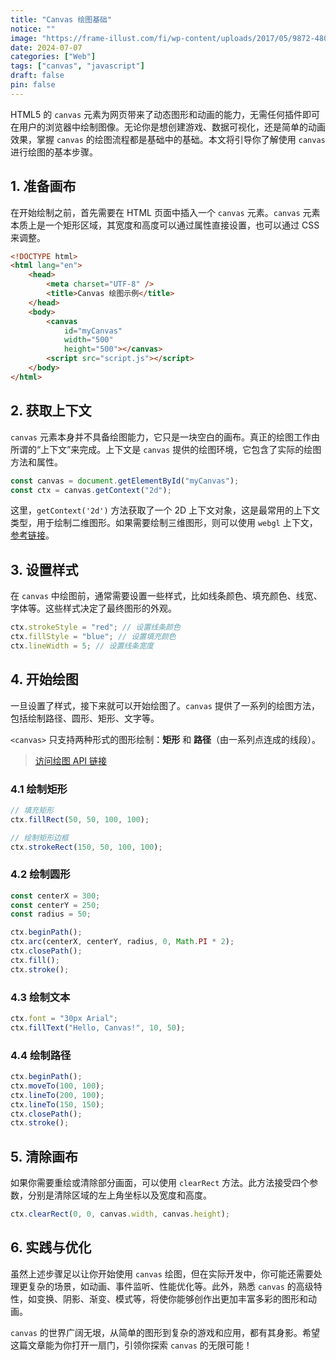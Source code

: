 ```yaml
---
title: "Canvas 绘图基础"
notice: ""
image: "https://frame-illust.com/fi/wp-content/uploads/2017/05/9872-480x480.png"
date: 2024-07-07
categories: ["Web"]
tags: ["canvas", "javascript"]
draft: false
pin: false
---
```


HTML5 的 `canvas` 元素为网页带来了动态图形和动画的能力，无需任何插件即可在用户的浏览器中绘制图像。无论你是想创建游戏、数据可视化，还是简单的动画效果，掌握 `canvas` 的绘图流程都是基础中的基础。本文将引导你了解使用 `canvas` 进行绘图的基本步骤。

## 1. 准备画布

在开始绘制之前，首先需要在 HTML 页面中插入一个 `canvas` 元素。`canvas` 元素本质上是一个矩形区域，其宽度和高度可以通过属性直接设置，也可以通过 CSS 来调整。

```html
<!DOCTYPE html>
<html lang="en">
    <head>
        <meta charset="UTF-8" />
        <title>Canvas 绘图示例</title>
    </head>
    <body>
        <canvas
            id="myCanvas"
            width="500"
            height="500"></canvas>
        <script src="script.js"></script>
    </body>
</html>
```

## 2. 获取上下文

`canvas` 元素本身并不具备绘图能力，它只是一块空白的画布。真正的绘图工作由所谓的“上下文”来完成。上下文是 `canvas` 提供的绘图环境，它包含了实际的绘图方法和属性。

```javascript
const canvas = document.getElementById("myCanvas");
const ctx = canvas.getContext("2d");
```

这里，`getContext('2d')` 方法获取了一个 2D 上下文对象，这是最常用的上下文类型，用于绘制二维图形。如果需要绘制三维图形，则可以使用 `webgl` 上下文，[参考链接](https://developer.mozilla.org/zh-CN/docs/Web/API/HTMLCanvasElement/getContext)。

## 3. 设置样式

在 `canvas` 中绘图前，通常需要设置一些样式，比如线条颜色、填充颜色、线宽、字体等。这些样式决定了最终图形的外观。

```javascript
ctx.strokeStyle = "red"; // 设置线条颜色
ctx.fillStyle = "blue"; // 设置填充颜色
ctx.lineWidth = 5; // 设置线条宽度
```

## 4. 开始绘图

一旦设置了样式，接下来就可以开始绘图了。`canvas` 提供了一系列的绘图方法，包括绘制路径、圆形、矩形、文字等。

`<canvas>` 只支持两种形式的图形绘制：**矩形** 和 **路径**（由一系列点连成的线段）。

> [访问绘图 API 链接](https://developer.mozilla.org/zh-CN/docs/Web/API/CanvasRenderingContext2D)

### 4.1 绘制矩形

```javascript
// 填充矩形
ctx.fillRect(50, 50, 100, 100);

// 绘制矩形边框
ctx.strokeRect(150, 50, 100, 100);
```

### 4.2 绘制圆形

```javascript
const centerX = 300;
const centerY = 250;
const radius = 50;

ctx.beginPath();
ctx.arc(centerX, centerY, radius, 0, Math.PI * 2);
ctx.closePath();
ctx.fill();
ctx.stroke();
```

### 4.3 绘制文本

```javascript
ctx.font = "30px Arial";
ctx.fillText("Hello, Canvas!", 10, 50);
```

### 4.4 绘制路径

```javascript
ctx.beginPath();
ctx.moveTo(100, 100);
ctx.lineTo(200, 100);
ctx.lineTo(150, 150);
ctx.closePath();
ctx.stroke();
```

## 5. 清除画布

如果你需要重绘或清除部分画面，可以使用 `clearRect` 方法。此方法接受四个参数，分别是清除区域的左上角坐标以及宽度和高度。

```javascript
ctx.clearRect(0, 0, canvas.width, canvas.height);
```

## 6. 实践与优化

虽然上述步骤足以让你开始使用 `canvas` 绘图，但在实际开发中，你可能还需要处理更复杂的场景，如动画、事件监听、性能优化等。此外，熟悉 `canvas` 的高级特性，如变换、阴影、渐变、模式等，将使你能够创作出更加丰富多彩的图形和动画。

`canvas` 的世界广阔无垠，从简单的图形到复杂的游戏和应用，都有其身影。希望这篇文章能为你打开一扇门，引领你探索 `canvas` 的无限可能！
